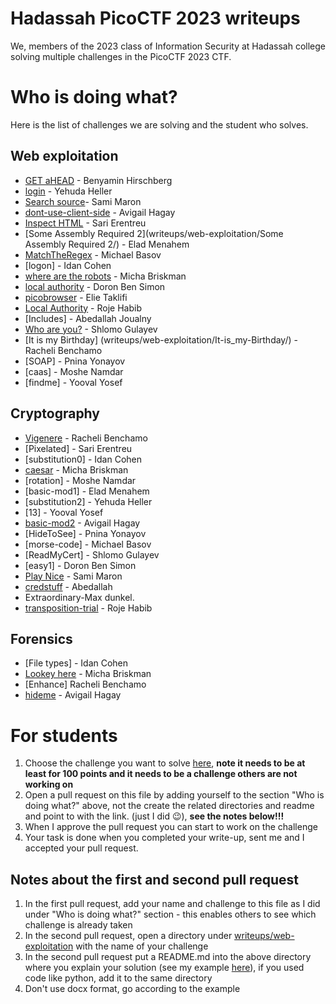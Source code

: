# Hadassah PicoCTF 2023 writeups

We, members of the 2023 class of Information Security at Hadassah college solving multiple challenges in the PicoCTF 2023 CTF.

# Who is doing what?

Here is the list of challenges we are solving and the student who solves.

## Web exploitation
* [GET aHEAD](writeups/web-exploitation/GET%20aHEAD/) - Benyamin Hirschberg
* [login](writeups/web-exploitation/login/) - Yehuda Heller
* [Search source](/hadassah-picoctf-2023-writeups/tree/main/Search%20source)- Sami Maron
* [dont-use-client-side](writeups/web-exploitation/dont-use-client-side/) - Avigail Hagay
* [Inspect HTML](writeups/web-exploitation/Inspect%20aHTML/) - Sari Erentreu
* [Some Assembly Required 2](writeups/web-exploitation/Some Assembly Required 2/) - Elad Menahem
* [MatchTheRegex](writeups/web-exploitation/MatchTheRegex/) - Michael Basov
* [logon] - Idan Cohen
* [where are the robots](writeups/web-exploitation/where-are-the-robots/) - Micha Briskman
* [local authority](writeups/web-exploitation/local-authority/) - Doron Ben Simon
* [picobrowser](writeups/web-exploitation/picobrowser/) - Elie Taklifi
* [Local Authority](writeups/web-exploitation/Local-Authority/) - Roje Habib
* [Includes] - Abedallah Joualny
* [Who are you?](writeups/web-exploitation/who-are-you/) - Shlomo Gulayev
* [It is my Birthday] (writeups/web-exploitation/It-is_my-Birthday/) - Racheli Benchamo
* [SOAP] - Pnina Yonayov
* [caas] - Moshe Namdar
* [findme] - Yooval Yosef

## Cryptography 

* [Vigenere](writeups/Cryptography/Vigenere/) - Racheli Benchamo
* [Pixelated] - Sari Erentreu
* [substitution0] - Idan Cohen
* [caesar](writeups/cryptography/caesar/) - Micha Briskman
* [rotation] - Moshe Namdar
* [basic-mod1] - Elad Menahem
* [substitution2] - Yehuda Heller
* [13] - Yooval Yosef 
* [basic-mod2](writeups/cryptography/basic-mod2/) - Avigail Hagay
* [HideToSee] - Pnina Yonayov
* [morse-code] - Michael Basov
* [ReadMyCert] - Shlomo Gulayev
* [easy1] - Doron Ben Simon
* [Play Nice](writeups/cryptography/Play_Nice/) - Sami Maron
* [credstuff](writeups/cryptography/credstuff/) - Abedallah 
* Extraordinary-Max dunkel.
* [transposition-trial](writeups/cryptography/transposition-trial/) - Roje Habib

## Forensics 

* [File types] - Idan Cohen
* [Lookey here](writeups/forensics/Lookey_here/) - Micha Briskman
* [Enhance] Racheli Benchamo
* [hideme](writeups/Forensics/hideme/) - Avigail Hagay

# For students

1. Choose the challenge you want to solve [here](https://play.picoctf.org/practice?category=1&page=1), **note it needs to be at least for 100 points and it needs to be a challenge others are not working on**
2. Open a pull request on this file by adding yourself to the section "Who is doing what?" above, not the create the related directories and readme and point to with the link. (just I did 😉), **see **the notes **below**!!!****
3. When I approve the pull request you can start to work on the challenge
4. Your task is done when you completed your write-up, sent me and I accepted your pull request.

## Notes about the first and second pull request
1. In the first pull request, add your name and challenge to this file as I did under "Who is doing what?" section - this enables others to see which challenge is already taken
2. In the second pull request, open a directory under [writeups/web-exploitation](/writeups/web-exploitation) with the name of your challenge
3. In the second pull request put a README.md into the above directory where you explain your solution (see my example [here](/writeups/20aHEAD)), if you used code like python, add it to the same directory
4. Don't use docx format, go according to the example

